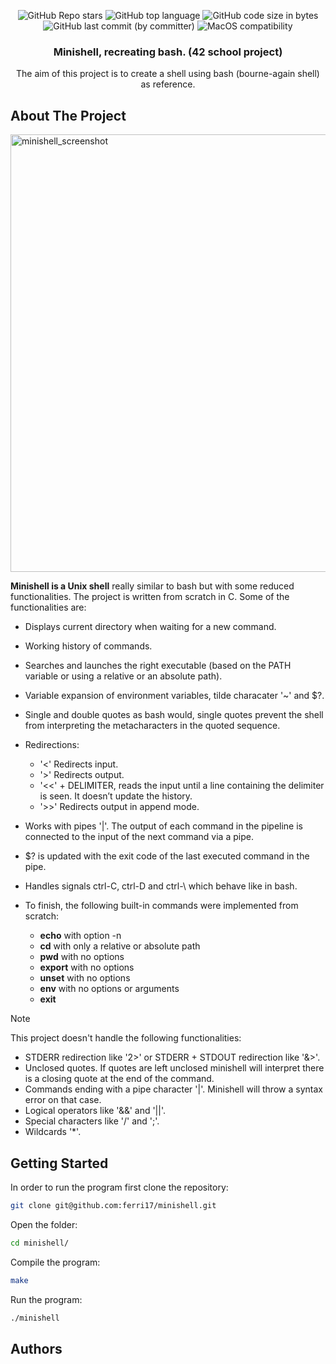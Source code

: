 <p align="center">
	<img alt="GitHub Repo stars" src="https://img.shields.io/github/stars/ferri17/minishell?color=yellow" />
	<img alt="GitHub top language" src="https://img.shields.io/github/languages/top/ferri17/minishell" />
	<img alt="GitHub code size in bytes" src="https://img.shields.io/github/languages/code-size/ferri17/minishell?color=red" />
	<img alt="GitHub last commit (by committer)" src="https://img.shields.io/github/last-commit/ferri17/minishell" />
	<img alt="MacOS compatibility" src="https://img.shields.io/badge/macOS-compatible-brightgreen.svg" />
</p>

<h3 align="center">Minishell, recreating bash. (42 school project)</h3>

  <p align="center">
    The aim of this project is to create a shell using bash (bourne-again shell) as reference.
    <br/>
  </p>
</div>

<!-- ABOUT THE PROJECT -->
## About The Project
<img width="700" alt="minishell_screenshot" src="https://github.com/ferri17/minishell/assets/19575860/82977658-8af7-4e6e-98bf-af69bb83e507">

**Minishell is a Unix shell** really similar to bash but with some reduced functionalities. The project is written from scratch in C.
Some of the functionalities are:
- Displays current directory when waiting for a new command.
- Working history of commands.
- Searches and launches the right executable (based on the PATH variable or using a
relative or an absolute path).
- Variable expansion of environment variables, tilde characater '~' and $?.
- Single and double quotes as bash would, single quotes prevent the shell from interpreting the metacharacters in the quoted sequence.
- Redirections:
	- '<' Redirects input.
	- '\>' Redirects output.
	- '\<<' + DELIMITER, reads the input until a line containing the
	delimiter is seen. It doesn’t update the history.
	- '\>>' Redirects output in append mode.

- Works with pipes '|'. The output of each command in the pipeline is connected to the input of the next command via a pipe.
- $? is updated with the exit code of the last executed command in the pipe.
- Handles signals ctrl-C, ctrl-D and ctrl-\ which behave like in bash.
- To finish, the following built-in commands were implemented from scratch:
	- **echo** with option -n
 	- **cd** with only a relative or absolute path
	- **pwd** with no options
	- **export** with no options
	- **unset** with no options
	- **env** with no options or arguments
	- **exit**
> [!NOTE]
> This project doesn't handle the following functionalities:
> - STDERR redirection like '2>' or STDERR + STDOUT redirection like '&>'.
> - Unclosed quotes. If quotes are left unclosed minishell will interpret there is a closing quote at the end of the command.
> - Commands ending with a pipe character '|'. Minishell will throw a syntax error on that case.
> - Logical operators like '&&' and '||'.
> - Special characters like '/' and ';'.
> - Wildcards '*'.


<!-- GETTING STARTED -->
## Getting Started
In order to run the program first clone the repository:
```bash
git clone git@github.com:ferri17/minishell.git
```
Open the folder:
```bash
cd minishell/
```
Compile the program:
```bash
make
```
Run the program:
```bash
./minishell
```

<!-- Authors -->
## Authors
